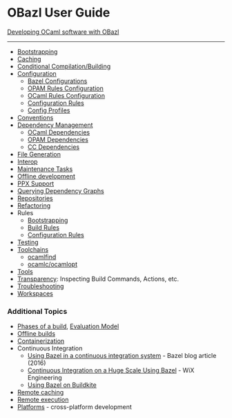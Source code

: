 # OBazl User Guide

[Developing OCaml software with OBazl](development.md)

----

* [Bootstrapping](bootstrap.md)
* [Caching](caching.md)
* [Conditional Compilation/Building](conditional.md)
* [Configuration](configuration.md)
  * [Bazel Configurations](configuration.md#bazel)
  * [OPAM Rules Configuration](configuration.md#opamconfig)
  * [OCaml Rules Configuration](configuration.md#ocamlconfig)
  * [Configuration Rules](configrules.md)
  * [Config Profiles](configprofiles.md)
* [Conventions](conventions.md)
* [Dependency Management](depmgmt.md)
  * [OCaml Dependencies](dependencies_ocaml.md)
  * [OPAM Dependencies](dependencies_opam.md)
  * [CC Dependencies](dependencies_cc.md)
* [File Generation](filegen.md)
* [Interop](interop.md)
* [Maintenance Tasks](maintenance.md)
* [Offline development](offline.md)
* [PPX Support](ppx.md)
* [Querying Dependency Graphs](querying.md)
* [Repositories](workspaces.md)
* [Refactoring](refactoring.md)
* Rules
  * [Bootstrapping](bootstrap.md#rules)
  * [Build Rules](build_rules.md)
  * [Configuration Rules](configrules.md)
* [Testing](testing.md)
* [Toolchains](toolchains.md)
  * [ocamlfind](toochains.md#ocamlfind)
  * [ocamlc/ocamlopt](toochains.md#ocamlc)
* [Tools](tools.md)
* [Transparency](transparency.md): Inspecting Build Commands, Actions, etc.
* [Troubleshooting](troubleshooting.md)
* [Workspaces](workspaces.md)

### Additional Topics

* [Phases of a build](https://docs.bazel.build/versions/master/guide.html#phases-of-a-build), [Evaluation Model](https://docs.bazel.build/versions/master/skylark/concepts.html#evaluation-model)
* [Offline builds](https://docs.bazel.build/versions/master/external.html#offline-builds)
* [Containerization](https://github.com/bazelbuild/rules_docker)
* Continuous Integration
  * [Using Bazel in a continuous integration system](https://blog.bazel.build/2016/01/27/continuous-integration.html) - Bazel blog article (2016)
  * [Continuous Integration on a Huge Scale Using Bazel](https://www.wix.engineering/post/continuous-integration-on-a-mammoth-scale-using-bazel) - WiX Engineering
  * [Using Bazel on Buildkite](https://buildkite.com/docs/tutorials/bazel)
* [Remote caching](https://docs.bazel.build/versions/master/remote-caching.html)
* [Remote execution](https://docs.bazel.build/versions/master/remote-execution.html)
* [Platforms](https://docs.bazel.build/versions/master/platforms.html) - cross-platform development
